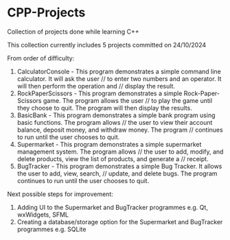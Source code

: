 # CPP-Projects
Collection of projects done while learning C++

This collection currently includes 5 projects committed on 24/10/2024

From order of difficulty:

1. CalculatorConsole - This program demonstrates a simple command line calculator. It will ask the user
//      to enter two numbers and an operator. It will then perform the operation and 
//      display the result.
2. RockPaperScissors - This program demonstrates a simple Rock-Paper-Scissors game. The program allows the user
//      to play the game until they choose to quit. The program will then display the results. 
3. BasicBank - This program demonstrates a simple bank program using basic functions. The program allows 
//      the user to view their account balance, deposit money, and withdraw money. The program 
//      continues to run until the user chooses to quit.
4. Supermarket - This program demonstrates a simple supermarket management system. The program allows
//      the user to add, modify, and delete products, view the list of products, and generate a 
//      receipt.
5. BugTracker - This program demonstrates a simple Bug Tracker. It allows the user to add, view, search, 
//      update, and delete bugs. The program continues to run until the user chooses to quit. 

Next possible steps for improvement:
1. Adding UI to the Supermarket and BugTracker programmes e.g. Qt, wxWidgets, SFML
2. Creating a database/storage option for the Supermarket and BugTracker programmes e.g. SQLite
